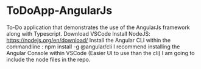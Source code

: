 # ToDoApp-AngularJs
To-Do application that demonstrates the use of the AngularJs framework along with Typescript. 
Download VSCode 
Install NodeJS: https://nodejs.org/en/download/
Install the Angular CLI within the commandline : npm install -g @angular/cli
I recommend installing the Angular Console within VSCode (Easier UI to use than the cli)
I am going to include the node files in the repo.
